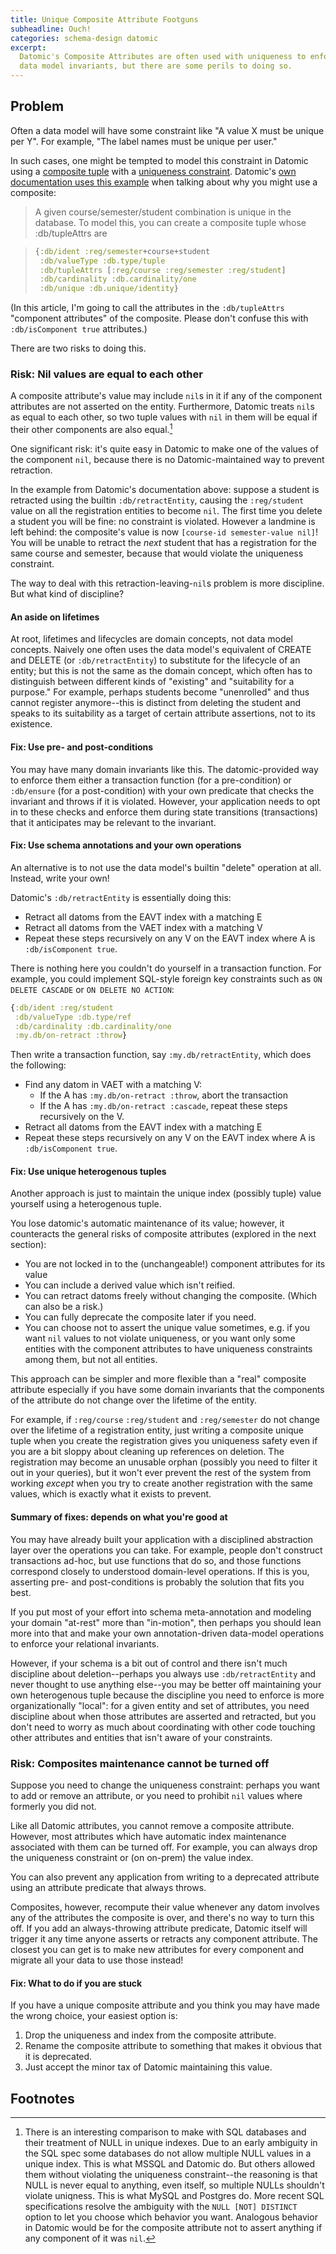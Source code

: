 ```yaml
---
title: Unique Composite Attribute Footguns
subheadline: Ouch!
categories: schema-design datomic
excerpt:
  Datomic's Composite Attributes are often used with uniqueness to enforce
  data model invariants, but there are some perils to doing so.
---
```


## Problem

Often a data model will have some constraint like
"A value X must be unique per Y".
For example, "The label names must be unique per user."

In such cases, one might be tempted to model this constraint in Datomic
using a [composite tuple] with a [uniqueness constraint].
Datomic's [own documentation uses this example][registration-composite-example] 
when talking about why you might use a composite:

> A given course/semester/student combination is unique in the database.
> To model this, you can create a composite tuple whose :db/tupleAttrs are

> ```clojure
> {:db/ident :reg/semester+course+student
>  :db/valueType :db.type/tuple
>  :db/tupleAttrs [:reg/course :reg/semester :reg/student]
>  :db/cardinality :db.cardinality/one
>  :db/unique :db.unique/identity}
> ```

[composite tuple]: https://docs.datomic.com/pro/schema/schema.html#tuples
[uniqueness constraint]: https://docs.datomic.com/pro/schema/schema.html#operational-schema-attributes
[registration-composite-example]: https://docs.datomic.com/pro/schema/schema.html#composite-tuples

(In this article, I'm going to call the attributes in the `:db/tupleAttrs`
"component attributes" of the composite.
Please don't confuse this with `:db/isComponent true` attributes.)

There are two risks to doing this.

### Risk: Nil values are equal to each other

A composite attribute's value may include `nil`s in it if any of the component
attributes are not asserted on the entity.
Furthermore, Datomic treats `nil`s as equal to each other,
so two tuple values with `nil` in them will be equal if their other components are
also equal.[^1]

One significant risk:
it's quite easy in Datomic to make one of the values of the component `nil`,
because there is no Datomic-maintained way to prevent retraction.

In the example from Datomic's documentation above:
suppose a student is retracted using the builtin `:db/retractEntity`,
causing the `:reg/student` value on all the registration entities to become 
`nil`.
The first time you delete a student you will be fine:
no constraint is violated.
However a landmine is left behind: the composite's value is now
`[course-id semester-value nil]`!
You will be unable to retract the *next* student that has a registration
for the same course and semester, because that would violate the uniqueness 
constraint.

The way to deal with this retraction-leaving-`nil`s problem is more discipline.
But what kind of discipline?

#### An aside on lifetimes

At root, lifetimes and lifecycles are domain concepts, not data model concepts.
Naively one often uses the data model's equivalent of CREATE and DELETE
(or `:db/retractEntity`) to substitute for the lifecycle of an entity;
but this is not the same as the domain concept,
which often has to distinguish between different kinds of "existing"
and "suitability for a purpose."
For example, perhaps students become "unenrolled" and thus cannot register
anymore--this is distinct from deleting the student and speaks to its 
suitability as a target of certain attribute assertions, not to its existence.

#### Fix: Use pre- and post-conditions

You may have many domain invariants like this.
The datomic-provided way to enforce them either
a transaction function (for a pre-condition)
or `:db/ensure` (for a post-condition)
with your own predicate that checks the invariant and throws if it is violated.
However, your application needs to opt in to these checks and enforce them
during state transitions (transactions) that it anticipates may be relevant 
to the invariant.

#### Fix: Use schema annotations and your own operations

An alternative is to not use the data model's builtin "delete" operation at all.
Instead, write your own!

Datomic's `:db/retractEntity` is essentially doing this:

* Retract all datoms from the EAVT index with a matching E
* Retract all datoms from the VAET index with a matching V
* Repeat these steps recursively on any V on the EAVT index where A is 
  `:db/isComponent true`.

There is nothing here you couldn't do yourself in a transaction function.
For example, you could implement SQL-style foreign key constraints
such as `ON DELETE CASCADE` or `ON DELETE NO ACTION`:

```clojure
{:db/ident :reg/student
 :db/valueType :db.type/ref
 :db/cardinality :db.cardinality/one
 :my.db/on-retract :throw}
```

Then write a transaction function, say `:my.db/retractEntity`, which does 
the following:

* Find any datom in VAET with a matching V:
  * If the A has `:my.db/on-retract :throw`, abort the transaction
  * If the A has `:my.db/on-retract :cascade`, repeat these steps recursively
    on the V.
* Retract all datoms from the EAVT index with a matching E
* Repeat these steps recursively on any V on the EAVT index where A is
  `:db/isComponent true`.

#### Fix: Use unique heterogenous tuples

Another approach is just to maintain the unique index (possibly tuple) value 
yourself using a heterogenous tuple.

You lose datomic's automatic maintenance of its value; however,
it counteracts the general risks of composite attributes (explored in the 
next section):

* You are not locked in to the (unchangeable!) component attributes for its 
  value
* You can include a derived value which isn't reified.
* You can retract datoms freely without changing the composite.
  (Which can also be a risk.)
* You can fully deprecate the composite later if you need.
* You can choose not to assert the unique value sometimes,
  e.g. if you want `nil` values to not violate uniqueness,
  or you want only some entities with the component attributes to have
  uniqueness constraints among them, but not all entities.

This approach can be simpler and more flexible than a "real" 
composite attribute
especially if you have some domain invariants that the components of the
attribute do not change over the lifetime of the entity.

For example, if `:reg/course` `:reg/student` and `:reg/semester`
do not change over the lifetime of a registration entity,
just writing a composite unique tuple when you create the registration
gives you uniqueness safety even if you are a bit sloppy about cleaning up 
references on deletion.
The registration may become an unusable orphan
(possibly you need to filter it out in your queries),
but it won't ever prevent the rest of the system from working *except*
when you try to create another registration with the same values,
which is exactly what it exists to prevent.

#### Summary of fixes: depends on what you're good at

You may have already built your application with a disciplined abstraction 
layer over the operations you can take. For example, people don't construct 
transactions ad-hoc, but use functions that do so, and those functions 
correspond closely to understood domain-level operations.
If this is you, asserting pre- and post-conditions is probably the solution
that fits you best.

If you put most of your effort into schema meta-annotation and modeling your 
domain "at-rest" more than "in-motion", then perhaps you should lean more 
into that and make your own annotation-driven data-model operations
to enforce your relational invariants.

However, if your schema is a bit out of control and there isn't much 
discipline about deletion--perhaps you always use `:db/retractEntity` and 
never thought to use anything else--you may be better off maintaining your 
own heterogenous tuple because the discipline you need to enforce is more 
organizationally "local": for a given entity and set of attributes, you need 
discipline about when those attributes are asserted and retracted,
but you don't need to worry as much about coordinating with other code 
touching other attributes and entities that isn't aware of your constraints.

### Risk: Composites maintenance cannot be turned off

Suppose you need to change the uniqueness constraint:
perhaps you want to add or remove an attribute,
or you need to prohibit `nil` values where formerly you did not.

Like all Datomic attributes, you cannot remove a composite attribute.
However, most attributes which have automatic index maintenance associated with
them can be turned off. For example, you can always drop the uniqueness 
constraint or (on on-prem) the value index.

You can also prevent any application from writing to a deprecated attribute
using an attribute predicate that always throws.

Composites, however, recompute their value whenever any datom involves
any of the attributes the composite is over,
and there's no way to turn this off.
If you add an always-throwing attribute predicate, Datomic itself
will trigger it any time anyone asserts or retracts any component attribute.
The closest you can get is to make new attributes for every component
and migrate all your data to use those instead!

#### Fix: What to do if you are stuck

If you have a unique composite attribute and you think you may have made the 
wrong choice, your easiest option is:

1. Drop the uniqueness and index from the composite attribute.
2. Rename the composite attribute to something that makes it obvious that it is 
   deprecated.
3. Just accept the minor tax of Datomic maintaining this value.

## Footnotes

[^1]: There is an interesting comparison to make with SQL databases and 
      their treatment of NULL in unique indexes.
      Due to an early ambiguity in the SQL spec some databases do not allow
      multiple NULL values in a unique index. 
      This is what MSSQL and Datomic do.
      But others allowed them without violating the uniqueness
      constraint--the reasoning is that NULL is never equal to anything,
      even itself, so multiple NULLs shouldn't violate uniqness.
      This is what MySQL and Postgres do.
      More recent SQL specifications resolve the ambiguity 
      with the `NULL [NOT] DISTINCT` option
      to let you choose which behavior you want.
      Analogous behavior in Datomic would be for the composite attribute
      not to assert anything if any component of it was `nil`.

